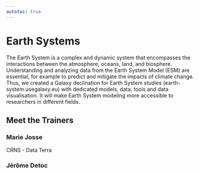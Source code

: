 ```yaml
---
autotoc: true
---
```


<slot name="/events/gcc2024/header" />
<div class="text-center">

# Earth Systems

</div>

The Earth System is a complex and dynamic system that encompasses the interactions between the atmosphere, oceans, land, and biosphere. Understanding and analyzing data from the Earth System Model (ESM) are essential, for example to predict and mitigate the impacts of climate change. Thus, we created a Galaxy declination for Earth System studies (earth-system.usegalaxy.eu) with dedicated models, data, tools and data visualisation. It will make Earth System modeling more accessible to researchers in different fields.

## Meet the Trainers

### Marie Josse

CRNS - Data Terra

### Jérôme Detoc
